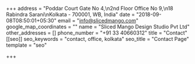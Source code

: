 +++
address = "Poddar Court Gate No 4,\n2nd Floor Office No 9,\n18 Rabindra Sarani\nKolkata - 700001, WB, India"
date = "2018-09-08T08:50:01+05:30"
email = "info@slicedmango.com"
google_map_coordinates = ""
name = "Sliced Mango Design Studio Pvt Ltd"
other_addresses = []
phone_number = "+91 33 40660312"
title = "Contact"
[[seo]]
seo_keywords = "contact, office, kolkata"
seo_title = "Contact Page"
template = "seo"

+++
